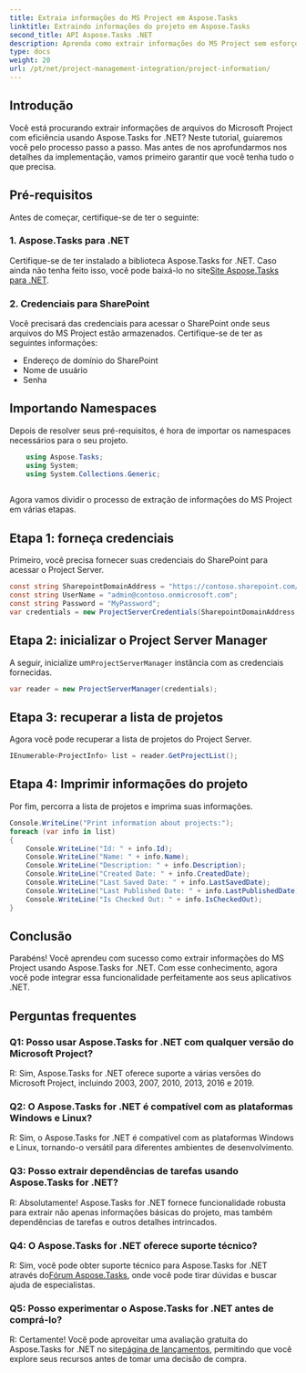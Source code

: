 ```yaml
---
title: Extraia informações do MS Project em Aspose.Tasks
linktitle: Extraindo informações do projeto em Aspose.Tasks
second_title: API Aspose.Tasks .NET
description: Aprenda como extrair informações do MS Project sem esforço usando Aspose.Tasks for .NET. Mergulhe em nosso tutorial abrangente.
type: docs
weight: 20
url: /pt/net/project-management-integration/project-information/
---
```

## Introdução
Você está procurando extrair informações de arquivos do Microsoft Project com eficiência usando Aspose.Tasks for .NET? Neste tutorial, guiaremos você pelo processo passo a passo. Mas antes de nos aprofundarmos nos detalhes da implementação, vamos primeiro garantir que você tenha tudo o que precisa.
## Pré-requisitos
Antes de começar, certifique-se de ter o seguinte:
### 1. Aspose.Tasks para .NET
 Certifique-se de ter instalado a biblioteca Aspose.Tasks for .NET. Caso ainda não tenha feito isso, você pode baixá-lo no site[Site Aspose.Tasks para .NET](https://releases.aspose.com/tasks/net/).
### 2. Credenciais para SharePoint
Você precisará das credenciais para acessar o SharePoint onde seus arquivos do MS Project estão armazenados. Certifique-se de ter as seguintes informações:
- Endereço de domínio do SharePoint
- Nome de usuário
- Senha
## Importando Namespaces
Depois de resolver seus pré-requisitos, é hora de importar os namespaces necessários para o seu projeto.
```csharp
    using Aspose.Tasks;
    using System;
    using System.Collections.Generic;
    
```
Agora vamos dividir o processo de extração de informações do MS Project em várias etapas.
## Etapa 1: forneça credenciais
Primeiro, você precisa fornecer suas credenciais do SharePoint para acessar o Project Server.
```csharp
const string SharepointDomainAddress = "https://contoso.sharepoint.com/sites/pwa";
const string UserName = "admin@contoso.onmicrosoft.com";
const string Password = "MyPassword";
var credentials = new ProjectServerCredentials(SharepointDomainAddress, UserName, Password);
```
## Etapa 2: inicializar o Project Server Manager
 A seguir, inicialize um`ProjectServerManager` instância com as credenciais fornecidas.
```csharp
var reader = new ProjectServerManager(credentials);
```
## Etapa 3: recuperar a lista de projetos
Agora você pode recuperar a lista de projetos do Project Server.
```csharp
IEnumerable<ProjectInfo> list = reader.GetProjectList();
```
## Etapa 4: Imprimir informações do projeto
Por fim, percorra a lista de projetos e imprima suas informações.
```csharp
Console.WriteLine("Print information about projects:");
foreach (var info in list)
{
    Console.WriteLine("Id: " + info.Id);
    Console.WriteLine("Name: " + info.Name);
    Console.WriteLine("Description: " + info.Description);
    Console.WriteLine("Created Date: " + info.CreatedDate);
    Console.WriteLine("Last Saved Date: " + info.LastSavedDate);
    Console.WriteLine("Last Published Date: " + info.LastPublishedDate);
    Console.WriteLine("Is Checked Out: " + info.IsCheckedOut);
}
```
## Conclusão
Parabéns! Você aprendeu com sucesso como extrair informações do MS Project usando Aspose.Tasks for .NET. Com esse conhecimento, agora você pode integrar essa funcionalidade perfeitamente aos seus aplicativos .NET.
## Perguntas frequentes
### Q1: Posso usar Aspose.Tasks for .NET com qualquer versão do Microsoft Project?
R: Sim, Aspose.Tasks for .NET oferece suporte a várias versões do Microsoft Project, incluindo 2003, 2007, 2010, 2013, 2016 e 2019.
### Q2: O Aspose.Tasks for .NET é compatível com as plataformas Windows e Linux?
R: Sim, o Aspose.Tasks for .NET é compatível com as plataformas Windows e Linux, tornando-o versátil para diferentes ambientes de desenvolvimento.
### Q3: Posso extrair dependências de tarefas usando Aspose.Tasks for .NET?
R: Absolutamente! Aspose.Tasks for .NET fornece funcionalidade robusta para extrair não apenas informações básicas do projeto, mas também dependências de tarefas e outros detalhes intrincados.
### Q4: O Aspose.Tasks for .NET oferece suporte técnico?
 R: Sim, você pode obter suporte técnico para Aspose.Tasks for .NET através do[Fórum Aspose.Tasks](https://forum.aspose.com/c/tasks/15), onde você pode tirar dúvidas e buscar ajuda de especialistas.
### Q5: Posso experimentar o Aspose.Tasks for .NET antes de comprá-lo?
 R: Certamente! Você pode aproveitar uma avaliação gratuita do Aspose.Tasks for .NET no site[página de lançamentos](https://releases.aspose.com/), permitindo que você explore seus recursos antes de tomar uma decisão de compra.
